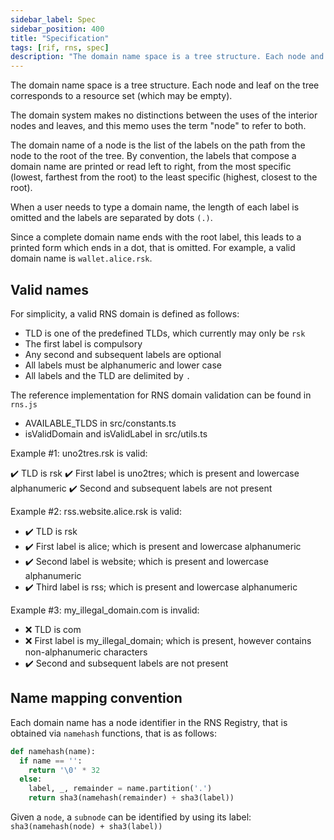 ```yaml
---
sidebar_label: Spec
sidebar_position: 400
title: "Specification"
tags: [rif, rns, spec]
description: "The domain name space is a tree structure. Each node and leaf on the tree corresponds to a resource set (which may be empty)."
---
```


The domain name space is a tree structure. Each node and leaf on the tree corresponds to a resource set (which may be empty). 

The domain system makes no distinctions between the uses of the interior nodes and leaves, and this memo uses the term "node" to refer to both.

The domain name of a node is the list of the labels on the path from the node to the root of the tree. By convention, the labels that compose a domain name are printed or read left to right, from the most specific (lowest, farthest from the root) to the least specific (highest, closest to the root).

When a user needs to type a domain name, the length of each label is omitted and the labels are separated by dots `(.)`. 

Since a complete domain name ends with the root label, this leads to a printed form which ends in a dot, that is omitted. For example, a valid domain name is `wallet.alice.rsk`.

## Valid names
For simplicity, a valid RNS domain is defined as follows:

- TLD is one of the predefined TLDs, which currently may only be `rsk`
- The first label is compulsory
- Any second and subsequent labels are optional
- All labels must be alphanumeric and lower case
- All labels and the TLD are delimited by `.`

The reference implementation for RNS domain validation can be found in `rns.js`

- AVAILABLE_TLDS in src/constants.ts
- isValidDomain and isValidLabel in src/utils.ts


Example #1: uno2tres.rsk is valid:

✔️ TLD is rsk
✔️ First label is uno2tres; which is present and lowercase alphanumeric
✔️ Second and subsequent labels are not present

Example #2: rss.website.alice.rsk is valid:

- ✔️ TLD is rsk
- ✔️ First label is alice; which is present and lowercase alphanumeric
- ✔️ Second label is website; which is present and lowercase alphanumeric
- ✔️ Third label is rss; which is present and lowercase alphanumeric

Example #3: my_illegal_domain.com is invalid:

- ❌ TLD is com
- ❌ First label is my_illegal_domain; which is present, however contains non-alphanumeric characters
- ✔️ Second and subsequent labels are not present

## Name mapping convention
Each domain name has a node identifier in the RNS Registry, that is obtained via `namehash` functions, that is as follows:

```python
def namehash(name):
  if name == '':
    return '\0' * 32
  else:
    label, _, remainder = name.partition('.')
    return sha3(namehash(remainder) + sha3(label))
```

Given a `node`, a `subnode` can be identified by using its label: `sha3(namehash(node) + sha3(label))`

